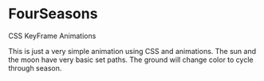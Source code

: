 # FourSeasons
CSS KeyFrame Animations


  This is just a very simple animation using CSS and animations.  The sun and
the moon have very basic set paths. The ground will change color to cycle through
season.
